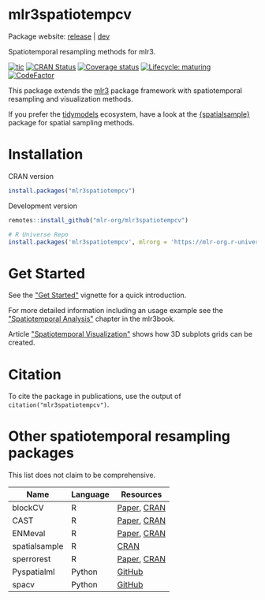 # mlr3spatiotempcv

Package website: [release](https://mlr3spatiotempcv.mlr-org.com/) \| [dev](https://mlr3spatiotempcv.mlr-org.com/dev/)

Spatiotemporal resampling methods for mlr3.

<!-- badges: start -->

[![tic](https://github.com/mlr-org/mlr3spatiotempcv/workflows/tic/badge.svg?branch=main)](https://github.com/mlr-org/mlr3spatiotempcv/actions) [![CRAN Status](https://www.r-pkg.org/badges/version-ago/mlr3spatiotempcv)](https://cran.r-project.org/package=mlr3spatiotempcv) [![Coverage status](https://codecov.io/gh/mlr-org/mlr3spatiotempcv/branch/main/graph/badge.svg)](https://codecov.io/github/mlr-org/mlr3spatiotempcv?branch=main) [![Lifecycle: maturing](https://img.shields.io/badge/lifecycle-maturing-blue.svg)](https://lifecycle.r-lib.org/articles/stages.html) [![CodeFactor](https://www.codefactor.io/repository/github/mlr-org/mlr3spatiotempcv/badge)](https://www.codefactor.io/repository/github/mlr-org/mlr3spatiotempcv)

<!-- badges: end -->

This package extends the [mlr3](https://github.com/mlr-org/mlr3) package framework with spatiotemporal resampling and visualization methods.

If you prefer the [tidymodels](https://www.tidymodels.org/) ecosystem, have a look at the [{spatialsample}](https://spatialsample.tidymodels.org/index.html) package for spatial sampling methods.

# Installation

CRAN version

``` r
install.packages("mlr3spatiotempcv")
```

Development version

``` r
remotes::install_github("mlr-org/mlr3spatiotempcv")

# R Universe Repo
install.packages('mlr3spatiotempcv', mlrorg = 'https://mlr-org.r-universe.dev')
```

# Get Started

See the ["Get Started"](https://mlr3spatiotempcv.mlr-org.com/articles/mlr3spatiotempcv.html) vignette for a quick introduction.

For more detailed information including an usage example see the ["Spatiotemporal Analysis"](https://mlr3book.mlr-org.com/spatiotemporal.html) chapter in the mlr3book.

Article ["Spatiotemporal Visualization"](https://mlr3spatiotempcv.mlr-org.com/articles/spatiotemp-viz.html) shows how 3D subplots grids can be created.

# Citation

To cite the package in publications, use the output of `citation("mlr3spatiotempcv")`.

# Other spatiotemporal resampling packages

This list does not claim to be comprehensive.

| Name          | Language | Resources                                                                                                                                                                              |
| ------------- | -------- | -------------------------------------------------------------------------------------------------------------------------------------------------------------------------------------- |
| blockCV       | R        | [Paper](https://besjournals.onlinelibrary.wiley.com/doi/full/10.1111/2041-210X.13107), [CRAN](https://cran.r-project.org/package=blockCV)                              |
| CAST          | R        | [Paper](https://www.sciencedirect.com/science/article/pii/S1364815217310976), [CRAN](https://cran.r-project.org/package=CAST) |
| ENMeval       | R        | [Paper](https://besjournals.onlinelibrary.wiley.com/doi/full/10.1111/2041-210X.12261), [CRAN](https://cran.r-project.org/package=ENMeval)                              |
| spatialsample | R        | [CRAN](https://cran.r-project.org/package=spatialsample)                                                                                                               |
| sperrorest    | R        | [Paper](https://doi.org/10.1109%2Figarss.2012.6352393), [CRAN](https://cran.r-project.org/package=sperrorest)                                                          |
| Pyspatialml   | Python   | [GitHub](https://github.com/stevenpawley/Pyspatialml)                                                                                                                                  |
| spacv         | Python   | [GitHub](https://github.com/SamComber/spacv)                                                                                                                                           |
